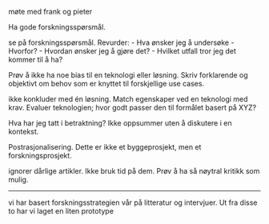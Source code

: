 møte med frank og pieter

Ha gode forskningsspørsmål. 

se på forskningsspørsmål. Revurder:
	- Hva ønsker jeg å undersøke
	- Hvorfor?
	- Hvordan ønsker jeg å gjøre det?
	- Hvilket utfall tror jeg det kommer til å ha?
	

Prøv å ikke ha noe bias til en teknologi eller løsning. Skriv forklarende og objektivt om behov som er knyttet til forskjellige use cases.

ikke konkluder med én løsning. Match egenskaper ved en teknologi med krav. Evaluer teknologien; hvor godt passer den til formålet basert på XYZ?

Hva har jeg tatt i betraktning? Ikke oppsummer uten å diskutere i en kontekst.

Postrasjonalisering. Dette er ikke et byggeprosjekt, men et forskningsprosjekt. 


ignorer dårlige artikler. Ikke bruk tid på dem. Prøv å ha så nøytral kritikk som mulig.


---


vi har basert forskningsstrategien vår på litteratur og intervjuer. Ut fra disse to har vi laget en liten prototype 